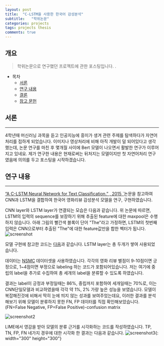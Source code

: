```yaml
---
layout: post
title:  "C-LSTM을 사용한 한국어 감성분석"
subtitle:   "학위논문"
categories: projects
tags: projects thesis
comments: true
---
```


## 개요
> 학위논문으로 연구했던 프로젝트에 관한 포스팅입니다. .

- 목차
	- [서론](#서론) 
	- [연구 내용](#연구-내용)
	- [결론](#결론)
	- [참고 문헌](#참고문헌)
  

## 서론 
---

4학년때 머신러닝 과목을 듣고 인공지능에 흥미가 생겨 관련 주제를 탐색하다가 자연어처리를 접하게 되었습니다. 이미지나 영상처리에 비해 아직 개발이 덜 되어있다고 생각했는데, 논문 연구를 마친 후 몇개월 사이에 Bert 모델이 나오면서 활발한 연구가 이루어지고 있네요. 
제가 연구한 내용은 현재로써는 뒤처지는 모델이지만 첫 자연어처리 연구였음에 의의를 두고 포스팅을 시작하겠습니다. 

## 연구 내용 
---

[“A C-LSTM Neural Network for Text Classification.” , 2015 `](https://arxiv.org/abs/1511.08630)논문을 참고하여 CNN과 LSTM을 결합하여 한국어 영화리뷰 감성분석 모델을 연구, 구현하였습니다. 

CNN layer와 LSTM layer가 연결되는 모습은 다음과 같습니다. 위 논문에 따르면, LSTM의 입력의 sequence를 보장하기 위해 추출된 feature에 대한 maxpool은 수행하지 않습니다. 아래 그림의 빨간색 블록이 단어 "The"라고 가정하면, LSTM의 첫번째 입력은 CNN으로부터 추출된 "The"에 대한 feature값만을 합한 벡터가 됩니다.  
![screenshot](https://leesohyang.github.io/assets/img/post_img/thesis.png)

모델 구현에 참고한 코드는 [다음](https://github.com/zackhy/TextClassification)과 같습니다. LSTM layer는 총 두개가 쌓여 사용되었습니다.

데이터는 [NSMC](https://github.com/e9t/nsmc) 데이터셋을 사용하였습니다. 각각의 영화 리뷰 별점이 9-10점이면 긍정으로, 1~4점이면 부정으로 labeling 하는 코드가 포함되어있습니다. 저는 여기에 중립의 label을 추가로 수집하여 총 세개의 label을 분류할 수 있도록 하였습니다.    

결과는 label이 긍정과 부정일때는 86%, 중립까지 포함하여 세개일때는 70%로, 이는 CNN단일모델과 비교하였을때 각각 약 1%, 2% 가량 높은 성능을 보였습니다. 모델이 복잡해진것에 비해서 딱히 눈에 띄지 않는 성과를 보여주었는데요, 이러한 결과를 분석해보기 위해 모델이 분류하지 못한 FN, FP 데이터를 직접 확인해보았습니다. 
(FN=False Negative, FP=False Positive)-confusion matrix

![screenshot2](https://leesohyang.github.io/assets/img/post_img/thesis2.png)

LIME에서 영감을 받아 모델의 분류 근거를 시각화하는 코드를 작성하였습니다. TP, TN, FP, FN 네가지 경우에 대한 시각화 한 결과는 다음과 같습니다. 
![screenshot3](https://leesohyang.github.io/assets/img/post_img/TP.png){: width="300" height="300"}
